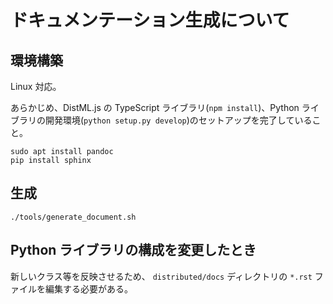 # ドキュメンテーション生成について

## 環境構築

Linux 対応。

あらかじめ、DistML.js の TypeScript ライブラリ(`npm install`)、Python ライブラリの開発環境(`python setup.py develop`)のセットアップを完了していること。

```
sudo apt install pandoc
pip install sphinx
```

## 生成

```
./tools/generate_document.sh
```

## Python ライブラリの構成を変更したとき

新しいクラス等を反映させるため、 `distributed/docs` ディレクトリの `*.rst` ファイルを編集する必要がある。
